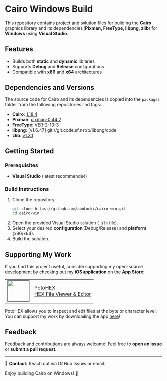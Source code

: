 # Cairo Windows Build

This repository contains project and solution files for building the **Cairo** graphics library and its dependencies (**Pixman, FreeType, libpng, zlib**) for **Windows** using **Visual Studio**.

## Features

- Builds both **static** and **dynamic** libraries
- Supports **Debug** and **Release** configurations
- Compatible with **x86** and **x64** architectures

## Dependencies and Versions

The source code for Cairo and its dependencies is copied into the `packages` folder from the following repositories and tags:

- **Cairo**: [1.18.4](https://gitlab.freedesktop.org/cairo/cairo)
- **Pixman**: [pixman-0.44.2](https://gitlab.freedesktop.org/pixman/pixman)
- **FreeType**: [VER-2-13-3](https://gitlab.freedesktop.org/freetype/freetype.git)
- **libpng**: [v1.6.47] git://git.code.sf.net/p/libpng/code
- **zlib**: [v1.3.1](https://github.com/madler/zlib)

## Getting Started

### Prerequisites

- **Visual Studio** (latest recommended)

### Build Instructions

1. Clone the repository:
   ```sh
   git clone https://github.com/apotocki/cairo-win.git
   cd cairo-win
   ```
2. Open the provided Visual Studio solution (`.sln` file).
3. Select your desired **configuration** (Debug/Release) and **platform** (x86/x64).
4. Build the solution.

## Supporting My Work

If you find this project useful, consider supporting my open-source development by checking out my **iOS application** on the **App Store**:

[<table align="center" border=0 cellspacing=0 cellpadding=0><tr><td><img src="https://is4-ssl.mzstatic.com/image/thumb/Purple112/v4/78/d6/f8/78d6f802-78f6-267a-8018-751111f52c10/AppIcon-0-1x_U007emarketing-0-10-0-85-220.png/460x0w.webp" width="70"/></td><td><a href="https://apps.apple.com/us/app/potohex/id1620963302">PotoHEX</a><br>HEX File Viewer & Editor</td><tr></table>]()

PotoHEX allows you to inspect and edit files at the byte or character level. You can support my work by downloading the app [here](https://apps.apple.com/us/app/potohex/id1620963302)!

## Feedback

Feedback and contributions are always welcome! Feel free to **open an issue** or **submit a pull request**.

---

📧 **Contact:** Reach out via GitHub Issues or email.

Enjoy building Cairo on Windows! 🚀

